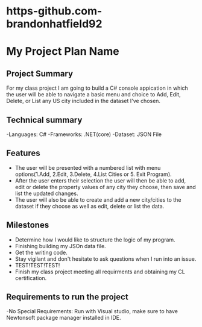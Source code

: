 # https-github.com-brandonhatfield92
# My Project Plan Name

## Project Summary
For my class project I am going to build a C# console appication in which the user will be able to navigate a basic menu and choice to Add, Edit, Delete, or List any US city included in the dataset I've chosen.  

## Technical summary
-Languages: C#
-Frameworks: .NET(core)
-Dataset: JSON File

## Features
- The user will be presented with a numbered list with menu options(1.Add, 2.Edit, 3.Delete, 4.List Cities or 5. Exit Program). 
- After the user enters their selection the user will then be able to add, edit or delete the  property values of any city they choose, then save and list the updated changes.
- The user will also be able to create and add a new city/cities to the dataset if they choose as well as edit, delete or list the data.

## Milestones
- Determine how I would like to structure the logic of my program.
- Finishing building my JSOn data file.
- Get the writing code.
- Stay vigilant and don't hesitate to ask questions when I run into an issue.
- TEST!TEST!TEST!
- Finish my class project meeting all requirments and obtaining my CL certification.

## Requirements to run the project
-No Special Requirements:  Run with Visual studio, make sure to have Newtonsoft package manager installed in IDE. 
